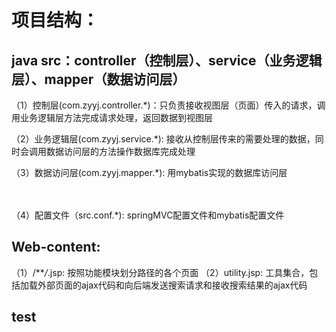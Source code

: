 # 项目结构：

## java src：controller（控制层）、service（业务逻辑层）、mapper（数据访问层）

（1）控制层(com.zyyj.controller.*)：只负责接收视图层（页面）传入的请求，调用业务逻辑层方法完成请求处理，返回数据到视图层 <br>

（2）业务逻辑层(com.zyyj.service.*): 接收从控制层传来的需要处理的数据，同时会调用数据访问层的方法操作数据库完成处理<br>

（3）数据访问层(com.zyyj.mapper.*): 用mybatis实现的数据库访问层<br><br><br>

（4）配置文件（src.conf.*): springMVC配置文件和mybatis配置文件

## Web-content: 
 （1）/***/*.jsp: 按照功能模块划分路径的各个页面
 （2）utility.jsp: 工具集合，包括加载外部页面的ajax代码和向后端发送搜索请求和接收搜索结果的ajax代码


## test
